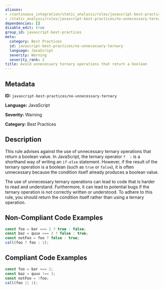 ```yaml
---
aliases:
- /continuous_integration/static_analysis/rules/javascript-best-practices/no-unnecessary-ternary
- /static_analysis/rules/javascript-best-practices/no-unnecessary-ternary
dependencies: []
disable_edit: true
group_id: javascript-best-practices
meta:
  category: Best Practices
  id: javascript-best-practices/no-unnecessary-ternary
  language: JavaScript
  severity: Warning
  severity_rank: 2
title: Avoid unnecessary ternary operations that return a boolean
---
```

<!--  SOURCED FROM https://github.com/DataDog/datadog-static-analyzer-rule-docs -->


## Metadata
**ID:** `javascript-best-practices/no-unnecessary-ternary`

**Language:** JavaScript

**Severity:** Warning

**Category:** Best Practices

## Description
This rule advises against the use of unnecessary ternary operations that return a boolean value. In JavaScript, the ternary operator `?  :` is a shorthand way of writing an `if-else` statement. However, if the result of the ternary operation is a boolean (such as `true` or `false`), it is often unnecessary because the condition itself already produces a boolean value.

The use of unnecessary ternary operations can lead to code that is harder to read and understand. Furthermore, it can lead to potential bugs if the ternary operation is not correctly written or understood. To adhere to this rule, you should return the condition itself rather than using a ternary operation.

## Non-Compliant Code Examples
```javascript
const foo = bar === 2 ? true : false;
const baz = quux === 3 ? false : true;
const notFoo = foo ? false : true;
call(foo ? foo : 1);
```

## Compliant Code Examples
```javascript
const foo = bar === 2;
const baz = quux !== 3;
const notFoo = !foo;
call(foo || 1);
```
